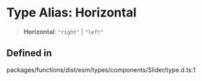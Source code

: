 # Type Alias: Horizontal

> **Horizontal**: `"right"` \| `"left"`

## Defined in

packages/functions/dist/esm/types/components/Slider/type.d.ts:1
